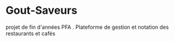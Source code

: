# Gout-Saveurs
projet de fin d'années PFA . Plateforme de gestion et notation des restaurants et  cafés
